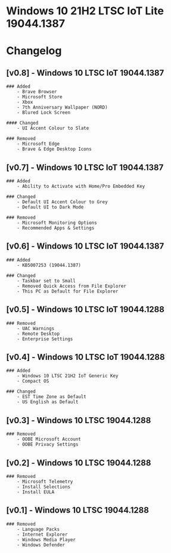 # Windows 10 21H2 LTSC IoT Lite 19044.1387

# Changelog

## [v0.8] - Windows 10 LTSC IoT 19044.1387
	### Added
		- Brave Browser
		- Microsoft Store
		- Xbox
		- 7th Anniversary Wallpaper (NORD)
		- Blured Lock Screen
		
	#### Changed
		- UI Accent Colour to Slate

	### Removed
		- Microsoft Edge
		- Brave & Edge Desktop Icons

## [v0.7] - Windows 10 LTSC IoT 19044.1387
	### Added
		- Ability to Activate with Home/Pro Embedded Key

	### Changed
		- Default UI Accent Colour to Grey
		- Default UI to Dark Mode

	### Removed
		- Microsoft Monitoring Options
		- Recommended Apps & Settings

## [v0.6] - Windows 10 LTSC IoT 19044.1387
	### Added
		- KB5007253 (19044.1387)
    
	### Changed
		- Taskbar set to Small
		- Removed Quick Access from File Explorer
		- This PC as Default for File Explorer

## [v0.5] - Windows 10 LTSC IoT 19044.1288
	### Removed
		- UAC Warnings
		- Remote Desktop
		- Enterprise Settings

## [v0.4] - Windows 10 LTSC IoT 19044.1288
	### Added
		- Windows 10 LTSC 21H2 IoT Generic Key
		- Compact OS

	### Changed
		- EST Time Zone as Default
		- US English as Default

## [v0.3] - Windows 10 LTSC 19044.1288
	### Removed
		- OOBE Microsoft Account
		- OOBE Privacy Settings

## [v0.2] - Windows 10 LTSC 19044.1288
	### Removed
		- Microsoft Telemetry
		- Install Selections
		- Install EULA

## [v0.1] - Windows 10 LTSC 19044.1288
	### Removed
		- Language Packs
		- Internet Explorer
		- Windows Media Player
		- Windows Defender

